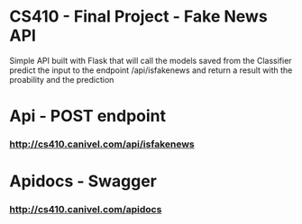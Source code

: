 # CS410 - Final Project - Fake News API

Simple API built with Flask that will call the models saved from the Classifier predict the input to the endpoint /api/isfakenews and return a result with the proability and the prediction

# Api - POST endpoint
### http://cs410.canivel.com/api/isfakenews
# Apidocs - Swagger
### http://cs410.canivel.com/apidocs